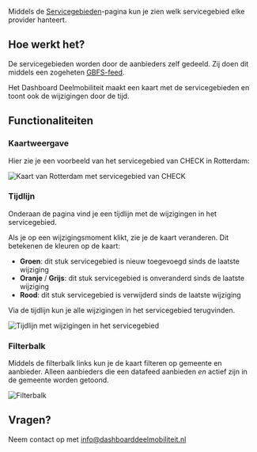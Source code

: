 Middels de [Servicegebieden](https://dashboarddeelmobiliteit.nl/map/servicegebieden)-pagina kun je zien welk servicegebied elke provider hanteert.

## Hoe werkt het?

De servicegebieden worden door de aanbieders zelf gedeeld. Zij doen dit middels een zogeheten [GBFS-feed](https://docs.dashboarddeelmobiliteit.nl/data_feeds/service_areas/). 

Het Dashboard Deelmobiliteit maakt een kaart met de servicegebieden en toont ook de wijzigingen door de tijd.

## Functionaliteiten

### Kaartweergave

Hier zie je een voorbeeld van het servicegebied van CHECK in Rotterdam:

![Kaart van Rotterdam met servicegebied van CHECK](https://files.dashboarddeelmobiliteit.nl/docs/Servicegebieden/service_area_check_in_rotterdam.png)

### Tijdlijn

Onderaan de pagina vind je een tijdlijn met de wijzigingen in het servicegebied.

Als je op een wijzigingsmoment klikt, zie je de kaart veranderen. Dit betekenen de kleuren op de kaart:
- **Groen**: dit stuk servicegebied is nieuw toegevoegd sinds de laatste wijziging
- **Oranje** / **Grijs**: dit stuk servicegebied is onveranderd sinds de laatste wijziging
- **Rood**: dit stuk servicegebied is verwijderd sinds de laatste wijziging

Via de tijdlijn kun je alle wijzigingen in het servicegebied terugvinden.

![Tijdlijn met wijzigingen in het servicegebied](https://files.dashboarddeelmobiliteit.nl/docs/Servicegebieden/service_area_timeline.png)

### Filterbalk

Middels de filterbalk links kun je de kaart filteren op gemeente en aanbieder. Alleen aanbieders die een datafeed aanbieden _en_ actief zijn in de gemeente worden getoond.

![Filterbalk](https://files.dashboarddeelmobiliteit.nl/docs/Servicegebieden/service_area_filter.png)

## Vragen?

Neem contact op met [info@dashboarddeelmobiliteit.nl](mailto:info@dashboarddeelmobiliteit.nl)
